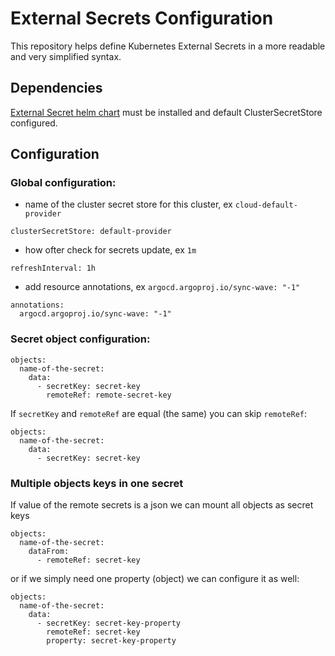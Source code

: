 # External Secrets Configuration

This repository helps define Kubernetes External Secrets in a more readable and very simplified syntax.

## Dependencies

[External Secret helm chart](https://charts.external-secrets.io) must be installed and default ClusterSecretStore configured.

## Configuration

### Global configuration:
- name of the cluster secret store for this cluster, ex `cloud-default-provider`
```
clusterSecretStore: default-provider
```

- how ofter check for secrets update, ex `1m`
```
refreshInterval: 1h
```

- add resource annotations, ex `argocd.argoproj.io/sync-wave: "-1"`
```
annotations:
  argocd.argoproj.io/sync-wave: "-1"
```

### Secret object configuration:
```
objects:
  name-of-the-secret:
    data:
      - secretKey: secret-key
        remoteRef: remote-secret-key
```

If `secretKey` and `remoteRef` are equal (the same) you can skip `remoteRef`:
```
objects:
  name-of-the-secret:
    data:
      - secretKey: secret-key
```

### Multiple objects keys in one secret

If value of the remote secrets is a json we can mount all objects as secret keys
```
objects:
  name-of-the-secret:
    dataFrom:
      - remoteRef: secret-key
```

or if we simply need one property (object) we can configure it as well:
```
objects:
  name-of-the-secret:
    data:
      - secretKey: secret-key-property
        remoteRef: secret-key
        property: secret-key-property
```
